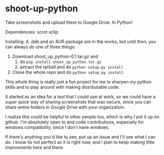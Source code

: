 # shoot-up-python
Take screenshots and upload them to Google Drive. In Python!

Dependencies:
scrot
xclip

Installing:
A .deb and an AUR package are in the works, but until then, you can always do
one of three things:

1. Download shoot_up_python-0.1.tar.gz and
   1. do `pip install shoot_up_python.tar.gz`
   2. extract the tarball and do `python setup.py install`
2. Clone the whole repo and do `python setup.py install`



This whole thing is really just a fun project for me to sharpen my python skills
and to play around with making distributable code.

It started as an idea for a tool that I could use at work, so we could have
a super quick way of sharing screenshots that was secure, since you can
share entire folders in Google Drive with your organization.

I realize this could be helpful to other people too, which is why I put it up on
github. I'm absolutely open to and code contributions, especially for windows
compatibility, since I don't have windows.

If there's anything you'd like to see, put up an issue and I'll see what I can
do. I know its not perfect as it is right now, and I plan to keep making little
improvments here and there.
